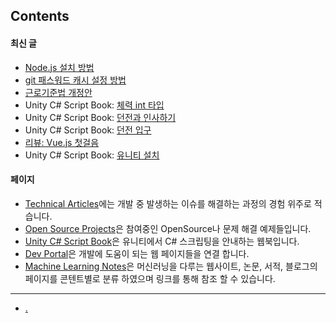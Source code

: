 ## Contents

#### 최신 글

- [Node.js 설치 방법](technical_articles/nodejs/nodejs_installation.md)
- [git 패스워드 캐시 설정 방법](technical_articles/git/setup_git_password_cache.md)
- [근로기준법 개정안](technical_articles/project_managements/labor_standard_act.md)
- Unity C# Script Book: [체력 int 타입](technical_articles/unity_csharp_script_book/int_type/index.md)
- Unity C# Script Book: [던전과 인사하기](technical_articles/unity_csharp_script_book/hello_dungeon/index.md)
- Unity C# Script Book: [던전 입구](technical_articles/unity_csharp_script_book/entrance_dungeon/index.md)
- [리뷰: Vue.js 첫걸음](technical_articles/vue/vue_js_first_step.md)
- Unity C# Script Book: [유니티 설치](technical_articles/unity_csharp_script_book/install/index.md)

#### 페이지

- [Technical Articles](./technical_articles/index.md)에는 개발 중 발생하는 이슈를 해결하는 과정의 경험 위주로 적습니다.
- [Open Source Projects](./opensource_projects/index.md)은 참여중인 OpenSource나 문제 해결 예제들입니다.
- [Unity C# Script Book](technical_articles/unity_csharp_script_book/index.md)은 유니티에서 C# 스크립팅을 안내하는 웹북입니다.
- [Dev Portal](dev_portal/index.md)은 개발에 도움이 되는 웹 페이지들을 연결 합니다.
- [Machine Learning Notes](./machine_learning_notes/index.md)은 머신러닝을 다루는 웹사이트, 논문, 서적, 블로그의 페이지를 콘텐트별로 분류 하였으며 링크를 통해 참조 할 수 있습니다.


---

- [.](./medical_information_systems/index.md)



